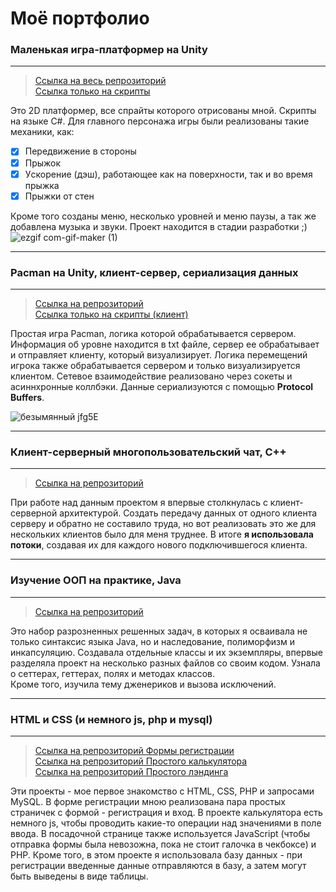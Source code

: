 # Моё портфолио
### Маленькая игра-платформер на Unity
---

> [Ссылка на весь репрозиторий](https://github.com/Xeniiia/Game)  
> [Ссылка только на скрипты](https://github.com/Xeniiia/Game/tree/main/Assets/Scripts)


Это 2D платформер, все спрайты которого отрисованы мной. Скрипты на языке С#.
Для главного персонажа игры были реализованы такие механики, как:

- [x] Передвижение в стороны
- [x] Прыжок
- [x] Уcкорение (дэш), работающее как на поверхности, так и во время прыжка
- [x] Прыжки от стен
    
Кроме того созданы меню, несколько уровней и меню паузы, а так же добавлена музыка и звуки. Проект находится в стадии разработки ;)
![ezgif com-gif-maker (1)](https://user-images.githubusercontent.com/79145926/136772025-3ce5e030-07e4-485e-adf6-5544ebc2bea8.gif)

---

### Pacman на Unity, клиент-сервер, сериализация данных

---

> [Ссылка на репрозиторий](https://github.com/Xeniiia/UnityGame-Pacman/tree/main)  
> [Ссылка только на скрипты (клиент)](https://github.com/Xeniiia/UnityGame-Pacman/tree/main/UnityClient/Assets/Scripts)

Простая игра Pacman, логика которой обрабатывается сервером.  
Информация об уровне находится в txt файле, сервер ее обрабатывает и отправляет клиенту, который визуализирует. Логика перемещений игрока также обрабатывается сервером и только визуализируется клиентом. Сетевое взаимодействие реализовано через сокеты и асиннхронные коллбэки. Данные сериализуются с помощью **Protocol Buffers**.

![безымянный jfg5E](https://user-images.githubusercontent.com/79145926/136765732-4990cb65-bdf7-4a77-bc2e-78991ff8ef0b.png)



---

### Клиент-серверный многопользовательский чат, С++

---

> [Ссылка на репрозиторий](https://github.com/Xeniiia/Client-server-chat)

При работе над данным проектом я впервые столкнулась с клиент-серверной архитектурой. Создать передачу данных от одного клиента серверу и обратно не составило труда, но вот реализовать это же для нескольких клиентов было для меня труднее. В итоге **я использовала потоки**, создавая их для каждого нового подключившегося клиента.



---

### Изучение ООП на практике, Java

---

> [Ссылка на репрозиторий](https://github.com/Xeniiia/Some-java)

Это набор разрозненных решенных задач, в которых я осваивала не только синтаксис языка Java, но и наследование, полиморфизм и инкапсуляцию. Создавала отдельные классы и их экземпляры, впервые разделяла проект на несколько разных файлов со своим кодом. Узнала о сеттерах, геттерах, полях и методах классов.  
Кроме того, изучила тему дженериков и вызова исключений.



---

### HTML и CSS (и немного js, php и mysql)

---

> [Ссылка на репрозиторий Формы регистрации](https://github.com/Xeniiia/Registration-form)  
> [Ссылка на репрозиторий Простого калькулятора](https://github.com/Xeniiia/A-simple-calculator)  
> [Ссылка на репрозиторий Простого лэндинга](https://github.com/Xeniiia/Simple-landing-page)


Эти проекты - мое первое знакомство с HTML, CSS, PHP и запросами MySQL. В форме регистрации мною реализована пара простых страничек с формой - регистрация и вход. В проекте калькулятора есть немного js, чтобы проводить какие-то операции над значениями в поле ввода. В посадочной странице также используется JavaScript (чтобы отправка формы была невозожна, пока не стоит галочка в чекбоксе) и PHP. Кроме того, в этом проекте я использовала базу данных - при регистрации введенные данные отправляются в базу, а затем могут быть выведены в виде таблицы.
